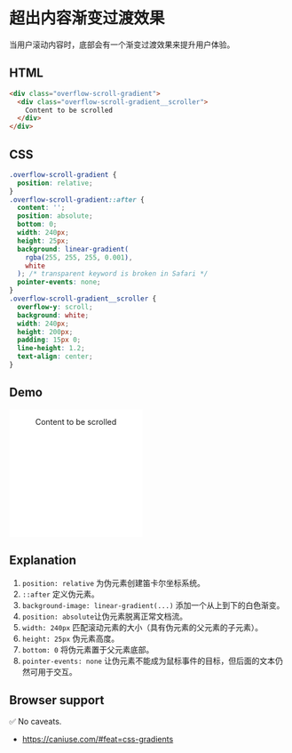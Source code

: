# 超出内容渐变过渡效果

当用户滚动内容时，底部会有一个渐变过渡效果来提升用户体验。

## HTML

```html
<div class="overflow-scroll-gradient">
  <div class="overflow-scroll-gradient__scroller">
    Content to be scrolled
  </div>
</div>
```

## CSS

```css
.overflow-scroll-gradient {
  position: relative;
}
.overflow-scroll-gradient::after {
  content: '';
  position: absolute;
  bottom: 0;
  width: 240px;
  height: 25px;
  background: linear-gradient(
    rgba(255, 255, 255, 0.001),
    white
  ); /* transparent keyword is broken in Safari */
  pointer-events: none;
}
.overflow-scroll-gradient__scroller {
  overflow-y: scroll;
  background: white;
  width: 240px;
  height: 200px;
  padding: 15px 0;
  line-height: 1.2;
  text-align: center;
}
```

## Demo

<div class="snippet-demo">
  <div class="snippet-demo__overflow-scroll-gradient">
    <div class="snippet-demo__overflow-scroll-gradient__scroller">
      Content to be scrolled
    </div>
  </div>
</div>

<style>
.snippet-demo__overflow-scroll-gradient {
  position: relative;
}
.snippet-demo__overflow-scroll-gradient::after {
  content: '';
  background: linear-gradient(rgba(255, 255, 255, 0.001), white);
  position: absolute;
  width: 240px;
  height: 25px;
  bottom: 0;
  pointer-events: none;
}
.snippet-demo__overflow-scroll-gradient__scroller {
  overflow-y: scroll;
  background: white;
  width: 240px;
  height: 200px;
  padding: 15px 0;
  line-height: 1.2;
  text-align: center;
}
</style>

<script>
document.querySelector('.snippet-demo__overflow-scroll-gradient__scroller').innerHTML = 'content '.repeat(100)
</script>

## Explanation

1.  `position: relative` 为伪元素创建笛卡尔坐标系统。
2.  `::after` 定义伪元素。
3.  `background-image: linear-gradient(...)` 添加一个从上到下的白色渐变。
4.  `position: absolute`让伪元素脱离正常文档流。
5.  `width: 240px` 匹配滚动元素的大小（具有伪元素的父元素的子元素）。
6.  `height: 25px` 伪元素高度。
7.  `bottom: 0` 将伪元素置于父元素底部。
8.  `pointer-events: none` 让伪元素不能成为鼠标事件的目标，但后面的文本仍然可用于交互。

## Browser support

<span class="snippet__support-note">✅ No caveats.</span>

- https://caniuse.com/#feat=css-gradients

<!-- tags: visual -->
